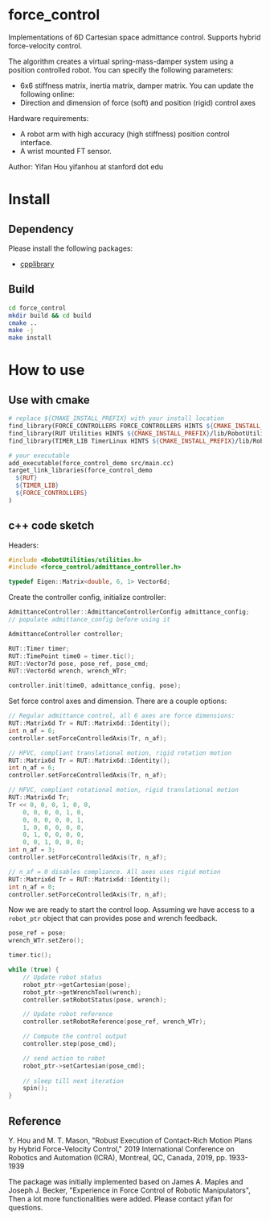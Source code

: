 # force_control
Implementations of 6D Cartesian space admittance control. Supports hybrid force-velocity control.

The algorithm creates a virtual spring-mass-damper system using a position controlled robot. You can specify the following parameters:
* 6x6 stiffness matrix, inertia matrix, damper matrix.
You can update the following online:
* Direction and dimension of force (soft) and position (rigid) control axes

Hardware requirements:
* A robot arm with high accuracy (high stiffness) position control interface.
* A wrist mounted FT sensor.

Author: Yifan Hou
yifanhou at stanford dot edu

# Install
## Dependency
Please install the following packages:
* [cpplibrary](https://github.com/yifan-hou/cpplibrary)

## Build
``` sh
cd force_control
mkdir build && cd build
cmake ..
make -j
make install
```

# How to use
## Use with cmake
``` makefile
# replace ${CMAKE_INSTALL_PREFIX} with your install location
find_library(FORCE_CONTROLLERS FORCE_CONTROLLERS HINTS ${CMAKE_INSTALL_PREFIX}/lib/)
find_library(RUT Utilities HINTS ${CMAKE_INSTALL_PREFIX}/lib/RobotUtilities)
find_library(TIMER_LIB TimerLinux HINTS ${CMAKE_INSTALL_PREFIX}/lib/RobotUtilities)

# your executable
add_executable(force_control_demo src/main.cc)
target_link_libraries(force_control_demo
  ${RUT}
  ${TIMER_LIB}
  ${FORCE_CONTROLLERS}
)
```

## c++ code sketch
Headers:
``` c++
#include <RobotUtilities/utilities.h>
#include <force_control/admittance_controller.h>

typedef Eigen::Matrix<double, 6, 1> Vector6d;
```
Create the controller config, initialize controller:
``` c++
AdmittanceController::AdmittanceControllerConfig admittance_config;
// populate admittance_config before using it

AdmittanceController controller;

RUT::Timer timer;
RUT::TimePoint time0 = timer.tic();
RUT::Vector7d pose, pose_ref, pose_cmd;
RUT::Vector6d wrench, wrench_WTr;

controller.init(time0, admittance_config, pose);
```
Set force control axes and dimension. There are a couple options:
``` c++
// Regular admittance control, all 6 axes are force dimensions:
RUT::Matrix6d Tr = RUT::Matrix6d::Identity();
int n_af = 6;
controller.setForceControlledAxis(Tr, n_af);

// HFVC, compliant translational motion, rigid rotation motion 
RUT::Matrix6d Tr = RUT::Matrix6d::Identity();
int n_af = 6;
controller.setForceControlledAxis(Tr, n_af);

// HFVC, compliant rotational motion, rigid translational motion
RUT::Matrix6d Tr;
Tr << 0, 0, 0, 1, 0, 0,
    0, 0, 0, 0, 1, 0,
    0, 0, 0, 0, 0, 1,
    1, 0, 0, 0, 0, 0,
    0, 1, 0, 0, 0, 0,
    0, 0, 1, 0, 0, 0;
int n_af = 3;
controller.setForceControlledAxis(Tr, n_af);

// n_af = 0 disables compliance. All axes uses rigid motion
RUT::Matrix6d Tr = RUT::Matrix6d::Identity();
int n_af = 0;
controller.setForceControlledAxis(Tr, n_af);
```
Now we are ready to start the control loop. Assuming we have access to a `robot_ptr` object that can provides pose and wrench feedback.

``` c++
pose_ref = pose;
wrench_WTr.setZero();

timer.tic();

while (true) {
    // Update robot status
    robot_ptr->getCartesian(pose);
    robot_ptr->getWrenchTool(wrench);
    controller.setRobotStatus(pose, wrench);

    // Update robot reference
    controller.setRobotReference(pose_ref, wrench_WTr);

    // Compute the control output
    controller.step(pose_cmd);

    // send action to robot
    robot_ptr->setCartesian(pose_cmd);
    
    // sleep till next iteration
    spin();
}
```

## Reference

Y. Hou and M. T. Mason, "Robust Execution of Contact-Rich Motion Plans by Hybrid Force-Velocity Control,"
2019 International Conference on Robotics and Automation (ICRA), Montreal, QC, Canada, 2019, pp. 1933-1939

The package was initially implemented based on James A. Maples and Joseph J. Becker, "Experience in Force Control of Robotic Manipulators", 
Then a lot more functionalities were added. Please contact yifan for questions.